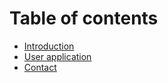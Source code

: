 # Table of contents

* [Introduction](README.md)
* [User application](user-application.md)
* [Contact](contact.md)
